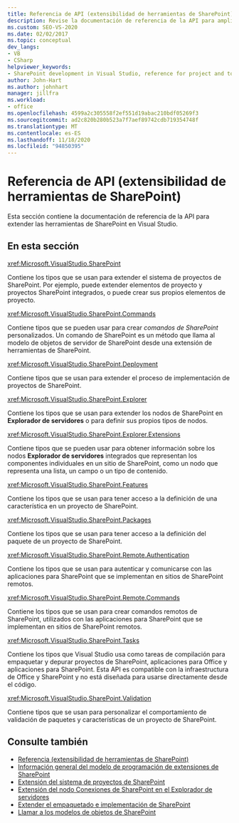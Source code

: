 ```yaml
---
title: Referencia de API (extensibilidad de herramientas de SharePoint) | Microsoft Docs
description: Revise la documentación de referencia de la API para ampliar las herramientas de SharePoint en Visual Studio. Vea una lista de espacios de nombres relacionados, como Microsoft. VisualStudio. SharePoint.
ms.custom: SEO-VS-2020
ms.date: 02/02/2017
ms.topic: conceptual
dev_langs:
- VB
- CSharp
helpviewer_keywords:
- SharePoint development in Visual Studio, reference for project and tools extensibility
author: John-Hart
ms.author: johnhart
manager: jillfra
ms.workload:
- office
ms.openlocfilehash: 4599a2c305558f2ef551d19abac210bdf05269f3
ms.sourcegitcommit: ad2c820b280b523a7f7aef89742cdb719354748f
ms.translationtype: MT
ms.contentlocale: es-ES
ms.lasthandoff: 11/18/2020
ms.locfileid: "94850395"
---
```

# <a name="api-reference-sharepoint-tools-extensibility"></a>Referencia de API (extensibilidad de herramientas de SharePoint)
  Esta sección contiene la documentación de referencia de la API para extender las herramientas de SharePoint en Visual Studio.

## <a name="in-this-section"></a>En esta sección
 <xref:Microsoft.VisualStudio.SharePoint>

 Contiene los tipos que se usan para extender el sistema de proyectos de SharePoint. Por ejemplo, puede extender elementos de proyecto y proyectos SharePoint integrados, o puede crear sus propios elementos de proyecto.

 <xref:Microsoft.VisualStudio.SharePoint.Commands>

 Contiene tipos que se pueden usar para crear *comandos de SharePoint* personalizados. Un comando de SharePoint es un método que llama al modelo de objetos de servidor de SharePoint desde una extensión de herramientas de SharePoint.

 <xref:Microsoft.VisualStudio.SharePoint.Deployment>

 Contiene tipos que se usan para extender el proceso de implementación de proyectos de SharePoint.

 <xref:Microsoft.VisualStudio.SharePoint.Explorer>

 Contiene los tipos que se usan para extender los nodos de SharePoint en **Explorador de servidores** o para definir sus propios tipos de nodos.

 <xref:Microsoft.VisualStudio.SharePoint.Explorer.Extensions>

 Contiene tipos que se pueden usar para obtener información sobre los nodos **Explorador de servidores** integrados que representan los componentes individuales en un sitio de SharePoint, como un nodo que representa una lista, un campo o un tipo de contenido.

 <xref:Microsoft.VisualStudio.SharePoint.Features>

 Contiene los tipos que se usan para tener acceso a la definición de una característica en un proyecto de SharePoint.

 <xref:Microsoft.VisualStudio.SharePoint.Packages>

 Contiene los tipos que se usan para tener acceso a la definición del paquete de un proyecto de SharePoint.

 <xref:Microsoft.VisualStudio.SharePoint.Remote.Authentication>

 Contiene los tipos que se usan para autenticar y comunicarse con las aplicaciones para SharePoint que se implementan en sitios de SharePoint remotos.

 <xref:Microsoft.VisualStudio.SharePoint.Remote.Commands>

 Contiene los tipos que se usan para crear comandos remotos de SharePoint, utilizados con las aplicaciones para SharePoint que se implementan en sitios de SharePoint remotos.

 <xref:Microsoft.VisualStudio.SharePoint.Tasks>

 Contiene los tipos que Visual Studio usa como tareas de compilación para empaquetar y depurar proyectos de SharePoint, aplicaciones para Office y aplicaciones para SharePoint. Esta API es compatible con la infraestructura de Office y SharePoint y no está diseñada para usarse directamente desde el código.

 <xref:Microsoft.VisualStudio.SharePoint.Validation>

 Contiene tipos que se usan para personalizar el comportamiento de validación de paquetes y características de un proyecto de SharePoint.

## <a name="see-also"></a>Consulte también
- [Referencia &#40;extensibilidad de herramientas de SharePoint&#41;](../sharepoint/reference-sharepoint-tools-extensibility.md)
- [Información general del modelo de programación de extensiones de SharePoint](../sharepoint/overview-of-the-programming-model-of-sharepoint-tools-extensions.md)
- [Extensión del sistema de proyectos de SharePoint](../sharepoint/extending-the-sharepoint-project-system.md)
- [Extensión del nodo Conexiones de SharePoint en el Explorador de servidores](../sharepoint/extending-the-sharepoint-connections-node-in-server-explorer.md)
- [Extender el empaquetado e implementación de SharePoint](../sharepoint/extending-sharepoint-packaging-and-deployment.md)
- [Llamar a los modelos de objetos de SharePoint](../sharepoint/calling-into-the-sharepoint-object-models.md)
